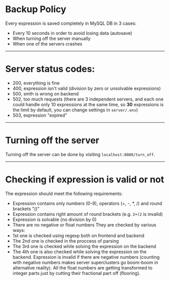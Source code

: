 # Backup Policy
Every expression is saved completely in MySQL DB in 3 cases:
 * Every 10 seconds in order to avoid losing data (autosave)
 * When turning off the server manually
 * When one of the servers crashes

---

# Server status codes:
 * 200, everything is fine
 * 400, expression isn't valid (division by zero or unsolvable expressions)
 * 500, smth is wrong on backend
 * 502, too much requests (there are 3 independent servers, and each one could handle only 10 expressions at the same time, so **30** expressions is the limit by default, you can change settings in `server/.env`)
 * 503, expression "expired"

---

# Turning off the server
Turning off the server can be done by visiting `localhost:8080/turn_off`. 

---

# Checking if expression is valid or not
The expression should meet the following requirements:
 * Expression contains only numbers (0-9), operators (+, -, *, /) and round brackets "()"
 * Expression contains right amount of round brackets (e.g. `2+(2` is invalid)
 * Expression is solvable (no division by 0)
 * There are no negative or float numbers
They are checked by various ways:
 * 1st one is checked using regexp both on frontend and backend
 * The 2nd one is checked in the proccess of parsing
 * The 3rd one is checked while solving the expression on the backend
 * The 4th one is also checked while solving the expression on the backend. Expression is invalid if there are negative numbers (counting with negative numbers makes server superclusters go boom-boom in alternative reality). All the float numbers are getting transformed to integer parts just by cutting their fractional part off (flooring). 